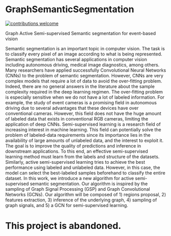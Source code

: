 # GraphSemanticSegmentation
[![contributions welcome](https://img.shields.io/badge/contributions-welcome-brightgreen.svg?style=flat)](https://github.com/dwyl/esta/issues)


Graph Active Semi-supervised Semantic segmentation for event-based vision 

Semantic segmentation is an important topic in computer vision. The task is to classify every pixel of an image according to what is being represented. Semantic segmentation has several applications in computer vision including autonomous driving, medical image diagnostics, among others. Many researchers have applied successfully Convolutional Neural Networks (CNNs) to the problem of semantic segmentation. However, CNNs are very complex models that require a lot of data to avoid the over-fitting problem. Indeed, there are no general answers in the literature about the sample complexity required in the deep learning regimen. The over-fitting problem is especially sensitive when we do not have a lot of labeled information. For example, the study of event cameras is a promising field in autonomous driving due to several advantages that these devices have over conventional cameras. 
However, this field does not have the huge amount of labeled data that exists in conventional RGB cameras, limiting the application of deep CNNs. Semi-supervised learning is a research field of increasing interest in machine learning. This field can potentially solve the problem of labeled-data requirements since its importance lies in the availability of large amounts of unlabeled data, and the interest to exploit it. The goal is to improve the quality of predictions and inference in downstream applications. To this end, an effective semi-supervised learning method must learn from the labels and structure of the datasets. Similarly, active semi-supervised learning tries to achieve the best performance using labeled and unlabeled data. However, in this case, the model can select the best-labeled samples beforehand to classify the entire dataset. 
In this work, we introduce a new algorithm for active semi-supervised semantic segmentation. Our algorithm is inspired by the sampling of Graph Signal Processing (GSP) and Graph Convolutional Networks (GCNs). Our algorithm will be composed of 1) regions proposal, 2) features extraction, 3) inference of the underlying graph, 4) sampling of graph signals, and 5) a GCN for semi-supervised learning.

# This project is abandoned. 

